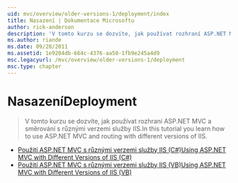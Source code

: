 ```yaml
---
uid: mvc/overview/older-versions-1/deployment/index
title: Nasazení | Dokumentace Microsoftu
author: rick-anderson
description: 'V tomto kurzu se dozvíte, jak používat rozhraní ASP.NET MVC a směrování s různými verzemi služby IIS.'
ms.author: riande
ms.date: 09/28/2011
ms.assetid: 1e9204db-664c-4376-aa50-1fb9e245a4d9
msc.legacyurl: /mvc/overview/older-versions-1/deployment
msc.type: chapter
---
```

<a name="deployment"></a><span data-ttu-id="d7667-103">Nasazení</span><span class="sxs-lookup"><span data-stu-id="d7667-103">Deployment</span></span>
====================
> <span data-ttu-id="d7667-104">V tomto kurzu se dozvíte, jak používat rozhraní ASP.NET MVC a směrování s různými verzemi služby IIS.</span><span class="sxs-lookup"><span data-stu-id="d7667-104">In this tutorial you learn how to use ASP.NET MVC and routing with different versions of IIS.</span></span>


- [<span data-ttu-id="d7667-105">Použití ASP.NET MVC s různými verzemi služby IIS (C#)</span><span class="sxs-lookup"><span data-stu-id="d7667-105">Using ASP.NET MVC with Different Versions of IIS (C#)</span></span>](using-asp-net-mvc-with-different-versions-of-iis-cs.md)
- [<span data-ttu-id="d7667-106">Použití ASP.NET MVC s různými verzemi služby IIS (VB)</span><span class="sxs-lookup"><span data-stu-id="d7667-106">Using ASP.NET MVC with Different Versions of IIS (VB)</span></span>](using-asp-net-mvc-with-different-versions-of-iis-vb.md)
